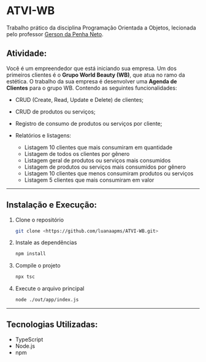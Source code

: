 # ATVI-WB
Trabalho prático da disciplina Programação Orientada a Objetos, lecionada pelo professor [Gerson da Penha Neto](https://github.com/gerson-pn).

## Atividade:
Você é um empreendedor que está iniciando sua empresa. Um dos primeiros clientes é o **Grupo World Beauty (WB)**, que atua no ramo da estética. O trabalho da sua empresa é desenvolver uma **Agenda de Clientes** para o grupo WB. Contendo as seguintes funcionalidades:
- CRUD (Create, Read, Update e Delete) de clientes;
- CRUD de produtos ou serviços;
- Registro de consumo de produtos ou serviços por cliente;
- Relatórios e listagens:
  
  - Listagem 10 clientes que mais consumiram em quantidade <br>
  - Listagem de todos os clientes por gênero <br>
  - Listagem geral de produtos ou serviços mais consumidos <br>
  - Listagem de produtos ou serviços mais consumidos por gênero <br>
  - Listagem 10 clientes que menos consumiram produtos ou serviços <br>
  - Listagem 5 clientes que mais consumiram em valor <br>

----
## Instalação e Execução:

1. Clone o repositório
    
    ```bash
    git clone <https://github.com/luanaapms/ATVI-WB.git>
    
    ```
    
2. Instale as dependências
    
    ```bash
    npm install
    
    ```
    
3. Compile o projeto
    
    ```bash
    npx tsc
    
    ```
    
4. Execute o arquivo principal
    ```bash
    node ./out/app/index.js
    
    ```
----
## Tecnologias Utilizadas:

- TypeScript 
- Node.js
- npm
